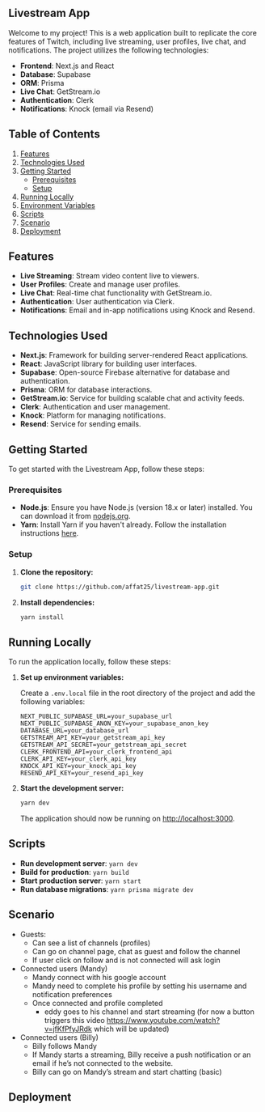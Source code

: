 ## Livestream App

Welcome to my project! This is a web application built to replicate the core features of Twitch, including live streaming, user profiles, live chat, and notifications. The project utilizes the following technologies:

- **Frontend**: Next.js and React
- **Database**: Supabase
- **ORM**: Prisma
- **Live Chat**: GetStream.io
- **Authentication**: Clerk
- **Notifications**: Knock (email via Resend)
  
## Table of Contents

1. [Features](#features)
2. [Technologies Used](#technologies-used)
3. [Getting Started](#getting-started)
   - [Prerequisites](#prerequisites)
   - [Setup](#setup)
4. [Running Locally](#running-locally)
5. [Environment Variables](#environment-variables)
6. [Scripts](#scripts)
7. [Scenario](#scenario)
8. [Deployment](#deployment)

## Features

- **Live Streaming**: Stream video content live to viewers.
- **User Profiles**: Create and manage user profiles.
- **Live Chat**: Real-time chat functionality with GetStream.io.
- **Authentication**: User authentication via Clerk.
- **Notifications**: Email and in-app notifications using Knock and Resend.

## Technologies Used

- **Next.js**: Framework for building server-rendered React applications.
- **React**: JavaScript library for building user interfaces.
- **Supabase**: Open-source Firebase alternative for database and authentication.
- **Prisma**: ORM for database interactions.
- **GetStream.io**: Service for building scalable chat and activity feeds.
- **Clerk**: Authentication and user management.
- **Knock**: Platform for managing notifications.
- **Resend**: Service for sending emails.

## Getting Started

To get started with the Livestream App, follow these steps:

### Prerequisites

- **Node.js**: Ensure you have Node.js (version 18.x or later) installed. You can download it from [nodejs.org](https://nodejs.org/).
- **Yarn**: Install Yarn if you haven't already. Follow the installation instructions [here](https://classic.yarnpkg.com/en/docs/install).

### Setup

1. **Clone the repository:**

    ```bash
    git clone https://github.com/affat25/livestream-app.git
    ```

2. **Install dependencies:**

    ```bash
    yarn install
    ```

## Running Locally

To run the application locally, follow these steps:

1. **Set up environment variables:**

    Create a `.env.local` file in the root directory of the project and add the following variables:

    ```env
    NEXT_PUBLIC_SUPABASE_URL=your_supabase_url
    NEXT_PUBLIC_SUPABASE_ANON_KEY=your_supabase_anon_key
    DATABASE_URL=your_database_url
    GETSTREAM_API_KEY=your_getstream_api_key
    GETSTREAM_API_SECRET=your_getstream_api_secret
    CLERK_FRONTEND_API=your_clerk_frontend_api
    CLERK_API_KEY=your_clerk_api_key
    KNOCK_API_KEY=your_knock_api_key
    RESEND_API_KEY=your_resend_api_key
    ```

2. **Start the development server:**

    ```bash
    yarn dev
    ```

    The application should now be running on [http://localhost:3000](http://localhost:3000).

## Scripts

- **Run development server**: `yarn dev`
- **Build for production**: `yarn build`
- **Start production server**: `yarn start`
- **Run database migrations**: `yarn prisma migrate dev`

## Scenario

- Guests:
  - Can see a list of channels (profiles)
  - Can go on channel page, chat as guest and follow the channel
  - If user click on follow and is not connected will ask login
- Connected users (Mandy)
  - Mandy connect with his google account
  - Mandy need to complete his profile by setting his username and notification preferences
  - Once connected and profile completed
    - eddy goes to his channel and start streaming (for now a button triggers this video https://www.youtube.com/watch?v=jfKfPfyJRdk which will be updated)
- Connected users (Billy)
  - Billy follows Mandy
  - If Mandy starts a streaming, Billy receive a push notification or an email if he’s not connected to the website.
  -  Billy can go on Mandy’s stream and start chatting (basic)
  
## Deployment
